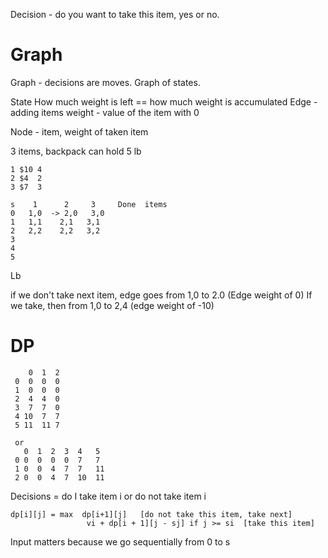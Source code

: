 Decision - do you want to take this item, yes or no.

# Graph
Graph - decisions are moves. Graph of states.

State
How much weight is left == how much weight is accumulated
Edge - adding items
       weight - value of the item with 0

Node - item, weight of taken item

3 items, backpack can hold 5 lb
```
1 $10 4
2 $4  2
3 $7  3

s    1      2     3     Done  items
0   1,0  -> 2,0   3,0
1   1,1    2,1   3,1
2   2,2    2,2   3,2
3
4
5
```
Lb

if we don't take next item, edge goes from 1,0 to 2.0 (Edge weight of 0)
If we take, then from 1,0 to 2,4 (edge weight of -10)

# DP
```
    0  1  2
 0  0  0  0
 1  0  0  0
 2  4  4  0
 3  7  7  0
 4 10  7  7
 5 11  11 7

 or
   0  1  2  3  4   5
 0 0  0  0  0  7   7
 1 0  0  4  7  7   11
 2 0  0  4  7  10  11
```
Decisions = do I take item i or do not take item i
```
dp[i][j] = max  dp[i+1][j]   [do not take this item, take next]
                 vi + dp[i + 1][j - sj] if j >= si  [take this item]
```
Input matters because we go sequentially from 0 to s

